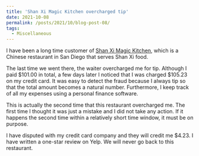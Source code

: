 ```yaml
---
title: 'Shan Xi Magic Kitchen overcharged tip'
date: 2021-10-08
permalink: /posts/2021/10/blog-post-08/
tags:
  - Miscellaneous
---
```


I have been a long time customer of [Shan Xi Magic Kitchen](https://www.yelp.com/biz/shan-xi-magic-kitchen-san-diego-2), which is a Chinese restaurant in San Diego that serves Shan Xi food.

The last time we went there, the waiter overcharged me for tip. Although I paid $101.00 in total, a few days later I noticed that I was charged $105.23 on my credit card. It was easy to detect the fraud because I always tip so that the total amount becomes a natural number. Furthermore, I keep track of all my expenses using a personal finance software.

This is actually the second time that this restaurant overcharged me. The first time I thought it was just a mistake and I did not take any action. If it happens the second time within a relatively short time window, it must be on purpose.

I have disputed with my credit card company and they will credit me $4.23. I have written a one-star review on Yelp. We will never go back to this restaurant.
